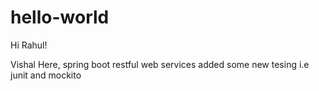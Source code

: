 # hello-world

Hi Rahul!

Vishal Here, spring boot restful web services added some new tesing i.e junit and mockito

